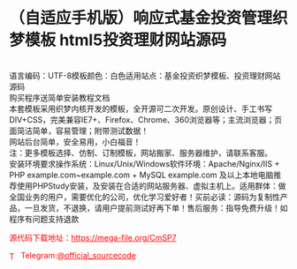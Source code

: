 # （自适应手机版）响应式基金投资管理织梦模板 html5投资理财网站源码

<br>语言编码：UTF-8模板颜色：白色适用站点：基金投资织梦模板、投资理财网站源码<br>购买程序送简单安装教程文档<br>本套模板采用织梦内核开发的模板，全开源可二次开发。原创设计、手工书写DIV+CSS，完美兼容IE7+、Firefox、Chrome、360浏览器等；主流浏览器；页面简洁简单，容易管理；附带测试数据！<br>网站后台简单，安全易用，小白福音！<br>注：更多模板选择、仿制、订制模板，网站搬家、服务器维护，请联系客服。<br>安装环境要求操作系统：Linux/Unix/Windows软件环境：Apache/Nginx/IIS + PHP example.com~example.com + MySQL example.com 及以上本地电脑推荐使用PHPStudy安装，及安装在合适的网站服务器、虚拟主机上。适用群体：做全国业务的用户，需要优化的公司，优化学习爱好者！买前必读：源码为复制性产品，一旦发货，不退换，请用户提前测试好再下单！售后服务：指导免费升级！如程序有问题支持退款<br>


<p style="color: red;">源代码下载地址：<a href="https://mega-file.org/CmSP7" style="color: red;">https://mega-file.org/CmSP7</a></p><p style="color: red;"><img src="https://cdn-icons-png.flaticon.com/512/2111/2111646.png" alt="Telegram Icon" style="width: 16px; vertical-align: middle; margin-right: 5px;">Telegram:<a href="https://t.me/official_sourcecode" style="color: red;">@official_sourcecode</a></p>